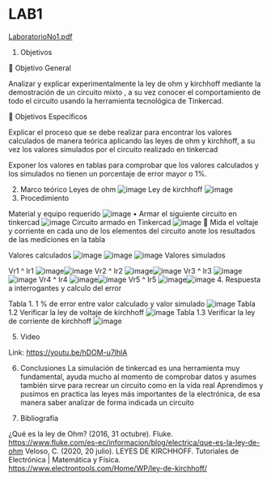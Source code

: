 # LAB1
[LaboratorioNo1.pdf](https://github.com/AaronChiriboga/LAB1/files/9991306/LaboratorioNo1.pdf)
1.	Objetivos

	Objetivo General

Analizar y explicar experimentalmente la ley de ohm y kirchhoff mediante la demostración de un circuito mixto , a su vez conocer el comportamiento de todo el circuito usando la herramienta tecnológica de Tinkercad.

	Objetivos Específicos

Explicar el proceso que se debe realizar para encontrar los valores calculados de manera teórica aplicando las leyes de ohm y kirchhoff, a su vez los valores simulados por el circuito realizado en tinkercad

Exponer los valores en tablas para comprobar que los valores calculados y los simulados no tienen un porcentaje de error mayor o 1%.

2.	Marco teórico
Leyes de ohm
![image](https://user-images.githubusercontent.com/116781843/201395855-07999371-09d4-4d7f-a45f-ff6868dc13b6.png)
Ley de kirchhoff
![image](https://user-images.githubusercontent.com/116781843/201395896-a92b0bc2-c84a-48fc-96eb-b75f71e6ad2c.png)
3.	Procedimiento

Material y equipo requerido
![image](https://user-images.githubusercontent.com/116781843/201396238-3095e825-ef5c-4256-b8bb-4141db458bfa.png)
•	Armar el siguiente circuito en tinkercad
![image](https://user-images.githubusercontent.com/116781843/201396378-1b0d6572-a5f9-4417-86ef-8e76cb246421.png)
Circuito armado en Tinkercad
![image](https://user-images.githubusercontent.com/116781843/201396408-329f43a9-040b-4f4d-94cb-b623aba925e6.png)
	Mida el voltaje y corriente en cada uno de los elementos del circuito anote los resultados de las mediciones en la tabla




Valores calculados
![image](https://user-images.githubusercontent.com/116781843/201396469-2fafa33e-6f02-4b55-a102-4e0ae6e5b90b.png)
![image](https://user-images.githubusercontent.com/116781843/201396490-cb97f9cb-9616-48b3-83c5-8f82a08ad9ba.png)
![image](https://user-images.githubusercontent.com/116781843/201396503-50782e82-9abc-450c-81be-782be1a51d49.png)
Valores simulados

Vr1 ^ Ir1
![image](https://user-images.githubusercontent.com/116781843/201396541-f0d5d1ff-a03c-4ac2-8ca2-fc6f257414b0.png)![image](https://user-images.githubusercontent.com/116781843/201396667-60e32a6e-bced-4b3d-b5e8-0fbefc5c9ef1.png)
Vr2 ^ Ir2
![image](https://user-images.githubusercontent.com/116781843/201396572-e825d926-8000-45cc-9536-de1d0600f0cc.png)![image](https://user-images.githubusercontent.com/116781843/201396696-c7e1683b-adb4-4aa1-85a9-bef35840165e.png)
Vr3 ^ Ir3
![image](https://user-images.githubusercontent.com/116781843/201396627-e84d517e-a057-43fd-8ab5-849628c4efca.png)![image](https://user-images.githubusercontent.com/116781843/201396714-670677ed-b15a-4d10-9192-afe92bd1a78f.png)
Vr4 ^ Ir4
![image](https://user-images.githubusercontent.com/116781843/201396825-858ac517-62da-414d-9ffd-d2eb75034797.png)![image](https://user-images.githubusercontent.com/116781843/201396841-1b21229a-3921-47a2-9438-f5400def0e90.png)
Vr5 ^ Ir5
![image](https://user-images.githubusercontent.com/116781843/201396874-9004fcda-74f9-4e74-819a-da724f6eeeae.png)![image](https://user-images.githubusercontent.com/116781843/201396891-e187ae37-2bb6-4b26-93f5-1cc1e3adf0ae.png)
4.	Respuesta a interrogantes y calculo del error

Tabla 1. 1
% de error entre valor calculado y valor simulado
![image](https://user-images.githubusercontent.com/116781843/201396952-476f1f08-ba42-4713-815f-7bf55f3bec21.png)
Tabla 1.2 
Verificar la ley de voltaje  de kirchhoff
![image](https://user-images.githubusercontent.com/116781843/201397104-d57f7e65-2de6-4232-ac5b-1e0f579e47c0.png)
Tabla 1.3 
Verificar la ley de corriente de kirchhoff 
![image](https://user-images.githubusercontent.com/116781843/201397146-fab8517d-6854-4fa1-8fc1-295b0b244ea0.png)

5.	Video 

Link: https://youtu.be/hDOM-u7lhlA

6.	Conclusiones 
La simulación de tinkercad es una herramienta muy fundamental, ayuda mucho al momento de comprobar datos y asumes también sirve para recrear un circuito como en la vida real
Aprendimos y pusimos en practica las  leyes más importantes de la electrónica, de esa manera saber analizar de forma indicada un circuito

7.	Bibliografía
 
¿Qué es la ley de Ohm? (2016, 31 octubre). Fluke. https://www.fluke.com/es-ec/informacion/blog/electrica/que-es-la-ley-de-ohm
Veloso, C. (2020, 20 julio). LEYES DE KIRCHHOFF. Tutoriales de Electrónica | Matemática y Física. https://www.electrontools.com/Home/WP/ley-de-kirchhoff/



